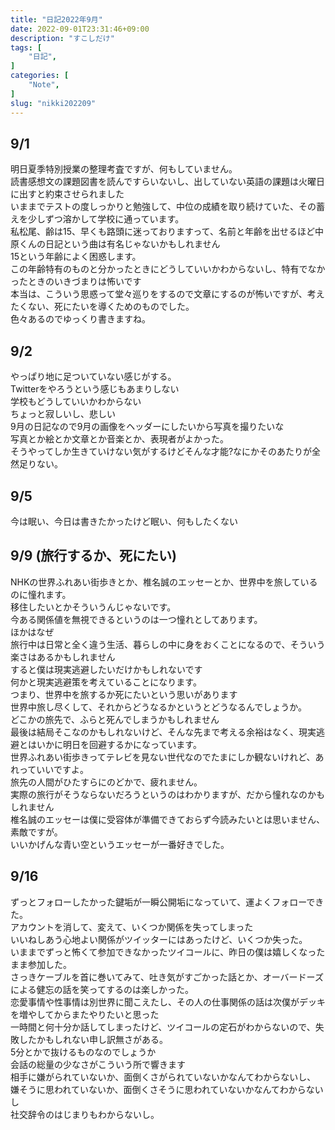 ```yaml
---
title: "日記2022年9月"
date: 2022-09-01T23:31:46+09:00
description: "すこしだけ"
tags: [
    "日記",
]
categories: [
    "Note",
]
slug: "nikki202209"
---
```


## 9/1
明日夏季特別授業の整理考査ですが、何もしていません。  
読書感想文の課題図書を読んですらいないし、出していない英語の課題は火曜日に出すと約束させられました  
いままでテストの度しっかりと勉強して、中位の成績を取り続けていた、その蓄えを少しずつ溶かして学校に通っています。  
私松尾、齢は15、早くも路頭に迷っておりますって、名前と年齢を出せるほど中原くんの日記という曲は有名じゃないかもしれません  
15という年齢によく困惑します。  
この年齢特有のものと分かったときにどうしていいかわからないし、特有でなかったときのいきづまりは怖いです  
本当は、こういう思惑って堂々巡りをするので文章にするのが怖いですが、考えたくない、死にたいを導くためのものでした。  
色々あるのでゆっくり書きますね。

## 9/2
やっぱり地に足ついていない感じがする。  
Twitterをやろうという感じもあまりしない  
学校もどうしていいかわからない  
ちょっと寂しいし、悲しい  
9月の日記なので9月の画像をヘッダーにしたいから写真を撮りたいな  
写真とか絵とか文章とか音楽とか、表現者がよかった。  
そうやってしか生きていけない気がするけどそんな才能?なにかそのあたりが全然足りない。

## 9/5
今は眠い、今日は書きたかったけど眠い、何もしたくない  

## 9/9 (旅行するか、死にたい)
NHKの世界ふれあい街歩きとか、椎名誠のエッセーとか、世界中を旅しているのに憧れます。  
移住したいとかそういうんじゃないです。  
今ある関係値を無視できるというのは一つ憧れとしてあります。  
ほかはなぜ  
旅行中は日常と全く違う生活、暮らしの中に身をおくことになるので、そういう楽さはあるかもしれません  
すると僕は現実逃避したいだけかもしれないです  
何かと現実逃避策を考えていることになります。  
つまり、世界中を旅するか死にたいという思いがあります  
世界中旅し尽くして、それからどうなるかというとどうなるんでしょうか。  
どこかの旅先で、ふらと死んでしまうかもしれません  
最後は結局そこなのかもしれないけど、そんな先まで考える余裕はなく、現実逃避とはいかに明日を回避するかになっています。  
世界ふれあい街歩きってテレビを見ない世代なのでたまにしか観ないけれど、あれっていいですよ。  
旅先の人間がひたすらにのどかで、疲れません。  
実際の旅行がそうならないだろうというのはわかりますが、だから憧れなのかもしれません  
椎名誠のエッセーは僕に受容体が準備できておらず今読みたいとは思いません、素敵ですが。  
いいかげんな青い空というエッセーが一番好きでした。

## 9/16
ずっとフォローしたかった鍵垢が一瞬公開垢になっていて、運よくフォローできた。  
アカウントを消して、変えて、いくつか関係を失ってしまった  
いいねしあう心地よい関係がツイッターにはあったけど、いくつか失った。  
いままでずっと怖くて参加できなかったツイコールに、昨日の僕は嬉しくなったまま参加した。  
さっきケーブルを首に巻いてみて、吐き気がすごかった話とか、オーバードーズによる健忘の話を笑ってするのは楽しかった。  
恋愛事情や性事情は別世界に聞こえたし、その人の仕事関係の話は次僕がデッキを増やしてからまたやりたいと思った  
一時間と何十分か話してしまったけど、ツイコールの定石がわからないので、失敗したかもしれない申し訳無さがある。  
5分とかで抜けるものなのでしょうか  
会話の総量の少なさがこういう所で響きます  
相手に嫌がられていないか、面倒くさがられていないかなんてわからないし、  
嫌そうに思われていないか、面倒くさそうに思われていないかなんてわからないし  
社交辞令のはじまりもわからないし。
